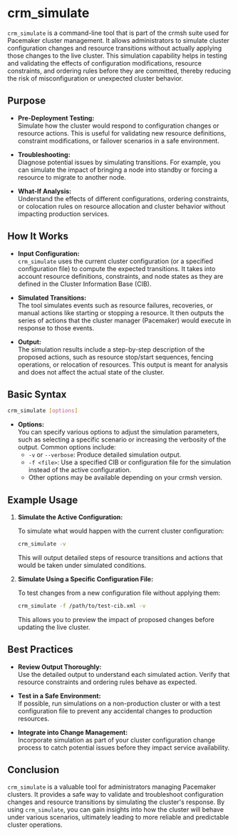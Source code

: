 # crm_simulate

`crm_simulate` is a command-line tool that is part of the crmsh suite used for Pacemaker cluster management. It allows administrators to simulate cluster configuration changes and resource transitions without actually applying those changes to the live cluster. This simulation capability helps in testing and validating the effects of configuration modifications, resource constraints, and ordering rules before they are committed, thereby reducing the risk of misconfiguration or unexpected cluster behavior.



## Purpose

- **Pre-Deployment Testing:**  
  Simulate how the cluster would respond to configuration changes or resource actions. This is useful for validating new resource definitions, constraint modifications, or failover scenarios in a safe environment.

- **Troubleshooting:**  
  Diagnose potential issues by simulating transitions. For example, you can simulate the impact of bringing a node into standby or forcing a resource to migrate to another node.

- **What-If Analysis:**  
  Understand the effects of different configurations, ordering constraints, or colocation rules on resource allocation and cluster behavior without impacting production services.



## How It Works

- **Input Configuration:**  
  `crm_simulate` uses the current cluster configuration (or a specified configuration file) to compute the expected transitions. It takes into account resource definitions, constraints, and node states as they are defined in the Cluster Information Base (CIB).

- **Simulated Transitions:**  
  The tool simulates events such as resource failures, recoveries, or manual actions like starting or stopping a resource. It then outputs the series of actions that the cluster manager (Pacemaker) would execute in response to those events.

- **Output:**  
  The simulation results include a step-by-step description of the proposed actions, such as resource stop/start sequences, fencing operations, or relocation of resources. This output is meant for analysis and does not affect the actual state of the cluster.



## Basic Syntax

```bash
crm_simulate [options]
```

- **Options:**  
  You can specify various options to adjust the simulation parameters, such as selecting a specific scenario or increasing the verbosity of the output. Common options include:
  - `-v` or `--verbose`: Produce detailed simulation output.
  - `-f <file>`: Use a specified CIB or configuration file for the simulation instead of the active configuration.
  - Other options may be available depending on your crmsh version.



## Example Usage

1. **Simulate the Active Configuration:**

   To simulate what would happen with the current cluster configuration:
   ```bash
   crm_simulate -v
   ```
   This will output detailed steps of resource transitions and actions that would be taken under simulated conditions.

2. **Simulate Using a Specific Configuration File:**

   To test changes from a new configuration file without applying them:
   ```bash
   crm_simulate -f /path/to/test-cib.xml -v
   ```
   This allows you to preview the impact of proposed changes before updating the live cluster.



## Best Practices

- **Review Output Thoroughly:**  
  Use the detailed output to understand each simulated action. Verify that resource constraints and ordering rules behave as expected.

- **Test in a Safe Environment:**  
  If possible, run simulations on a non-production cluster or with a test configuration file to prevent any accidental changes to production resources.

- **Integrate into Change Management:**  
  Incorporate simulation as part of your cluster configuration change process to catch potential issues before they impact service availability.



## Conclusion

`crm_simulate` is a valuable tool for administrators managing Pacemaker clusters. It provides a safe way to validate and troubleshoot configuration changes and resource transitions by simulating the cluster's response. By using `crm_simulate`, you can gain insights into how the cluster will behave under various scenarios, ultimately leading to more reliable and predictable cluster operations.
